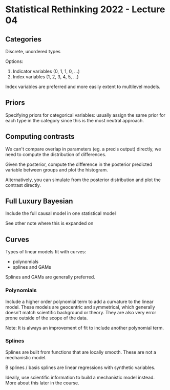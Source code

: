 # Statistical Rethinking 2022 - Lecture 04

## Categories

Discrete, unordered types

Options: 

1. Indicator variables (0, 1, 1, 0, ...)
2. Index variables (1, 2, 3, 4, 5, ...)

Index variables are preferred and more easily extent to multilevel models. 

## Priors

Specifying priors for categorical variables: usually assign the same prior
for each type in the category since this is the most neutral approach. 

## Computing contrasts

We can't compare overlap in parameters  (eg. a precis output) directly, 
we need to compute the distribution of differences. 


Given the posterior, compute the difference in the posterior predicted variable
between groups and plot the histogram. 

Alternatively, you can simulate from the posterior distribution and plot the
contrast directly. 

## Full Luxury Bayesian

Include the full causal model in one statistical model

See other note where this is expanded on

## Curves

Types of linear models fit with curves: 

* polynomials
* splines and GAMs 

Splines and GAMs are generally preferred. 

### Polynomials 

Include a higher order polynomial term to add a curvature to the linear model. 
These models are geocentric and symmetrical, which generally doesn't match
scientific background or theory. They are also very error prone outside 
of the scope of the data. 

Note: It is always an improvement of fit to include another polynomial term. 

### Splines

Splines are built from functions that are locally smooth. These are not a 
mechanistic model. 

B splines / basis splines are linear regressions with synthetic variables. 

Ideally, use scientific information to build a mechanistic model instead. 
More about this later in the course. 


